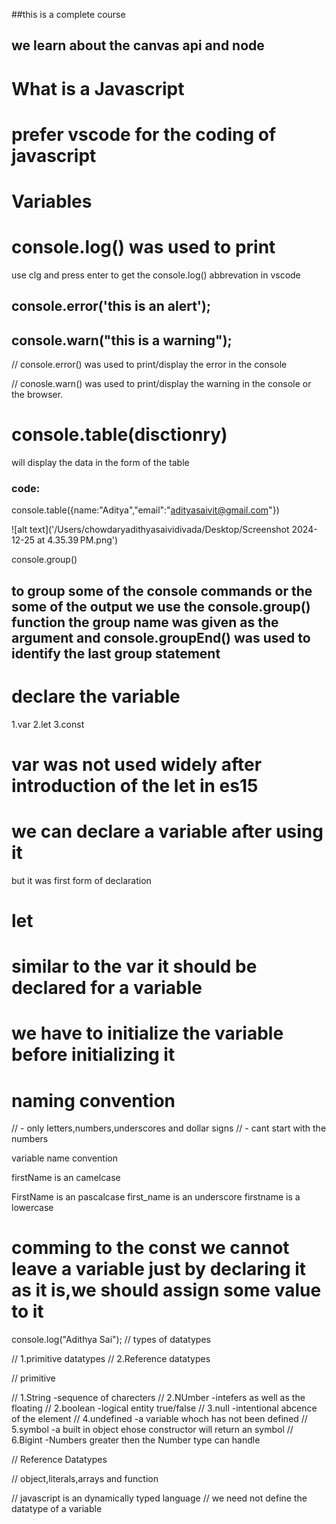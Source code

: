 ##this is a complete course

## we learn about the canvas api and node 

# What is a Javascript 



# prefer vscode for the coding of javascript

# Variables

# console.log() was used to print 

use clg and press enter to get the console.log() abbrevation in vscode



## console.error('this is an alert');
## console.warn("this is a warning");

// console.error() was used to print/display the error in the console

// conosle.warn() was used to print/display the warning in the console or the browser.



# console.table(disctionry)
 will display the data in the form of the table

 ### code:
 console.table({name:"Aditya","email":"adityasaivit@gmail.com"})

 ![alt text]('/Users/chowdaryadithyasaividivada/Desktop/Screenshot 2024-12-25 at 4.35.39 PM.png')


console.group()

## to group some of the console commands or the some of the output we use the console.group() function the group name was given as the argument and console.groupEnd() was used to identify the last group statement

# declare the variable

1.var
2.let
3.const

# var was not used widely after introduction of the let in es15
# we can declare a variable after using it
but it was first form of declaration

# let
# similar to the var it should be declared for a variable
# we have to initialize the variable before initializing it


# naming convention
// - only letters,numbers,underscores and dollar signs
// - cant start with the numbers


variable name convention

firstName is an camelcase
<!-- used in the javascrip -->

FirstName is an pascalcase
first_name is an underscore
firstname is a lowercase

# comming to the const we cannot leave a variable just by declaring  it as it is,we should assign some value to it


console.log("Adithya Sai");
// types of datatypes

// 1.primitive datatypes
// 2.Reference datatypes

// primitive

// 1.String -sequence of charecters
// 2.NUmber -intefers as well as the floating
// 2.boolean -logical entity true/false
// 3.null -intentional abcence of the element
// 4.undefined -a variable whoch has not been defined
// 5.symbol -a built in object ehose constructor will return an symbol
// 6.Bigint -Numbers greater then the Number type can handle

// Reference Datatypes

// object,literals,arrays and function

// javascript is an dynamically typed language
// we need not define the datatype of a variable

